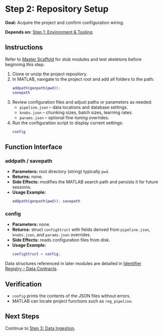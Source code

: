 # Step 2: Repository Setup

**Goal:** Acquire the project and confirm configuration wiring.

**Depends on:** [Step 1: Environment & Tooling](step01_environment_tooling.md).

## Instructions
Refer to [Master Scaffold](master_scaffold.md) for stub modules and test skeletons before beginning this step.

1. Clone or unzip the project repository.
2. In MATLAB, navigate to the project root and add all folders to the path:
   ```matlab
   addpath(genpath(pwd));
   savepath
   ```
3. Review configuration files and adjust paths or parameters as needed:
   - `pipeline.json` – data locations and database settings.
   - `knobs.json` – chunking sizes, batch sizes, learning rates.
   - `params.json` – optional fine-tuning overrides.
4. Run the configuration script to display current settings:
   ```matlab
   config
   ```

## Function Interface
### addpath / savepath
- **Parameters:** root directory (string) typically `pwd`.
- **Returns:** none.
- **Side Effects:** modifies the MATLAB search path and persists it for future sessions.
- **Usage Example:**
  ```matlab
  addpath(genpath(pwd)); savepath
  ```

### config
- **Parameters:** none.
- **Returns:** struct `configStruct` with fields derived from `pipeline.json`, `knobs.json`, and `params.json` overrides.
- **Side Effects:** reads configuration files from disk.
- **Usage Example:**
  ```matlab
  configStruct = config;
  ```

Data structures referenced in later modules are detailed in [Identifier Registry – Data Contracts](identifier_registry.md#data-contracts).

## Verification
- `config` prints the contents of the JSON files without errors.
- MATLAB can locate project functions such as `reg_pipeline`.

## Next Steps
Continue to [Step 3: Data Ingestion](step03_data_ingestion.md).
